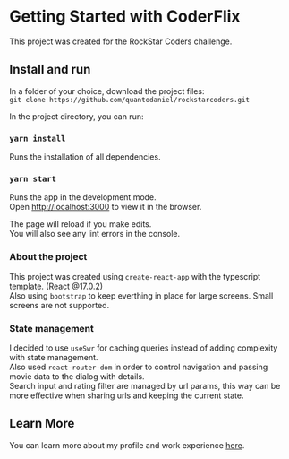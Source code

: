 # Getting Started with CoderFlix

This project was created for the RockStar Coders challenge.

## Install and run

In a folder of your choice, download the project files:\
`git clone https://github.com/quantodaniel/rockstarcoders.git`

In the project directory, you can run:

### `yarn install`

Runs the installation of all dependencies.

### `yarn start`

Runs the app in the development mode.\
Open [http://localhost:3000](http://localhost:3000) to view it in the browser.

The page will reload if you make edits.\
You will also see any lint errors in the console.

### About the project

This project was created using `create-react-app` with the typescript template. (React @17.0.2) \
Also using `bootstrap` to keep everthing in place for large screens. Small screens are not supported.

### State management

I decided to use `useSwr` for caching queries instead of adding complexity with state management.\
Also used `react-router-dom` in order to control navigation and passing movie data to the dialog with details.\
Search input and rating filter are managed by url params, this way can be more effective when sharing urls and keeping the current state.

## Learn More

You can learn more about my profile and work experience [here](https://www.linkedin.com/in/quantodaniel/).
